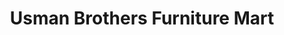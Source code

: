 ---
title: "Usman Brothers Furniture Mart"
url: /karachi/usman-brothers-furniture-mart/
shop: furniture
---